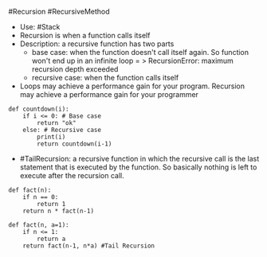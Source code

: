#Recursion #RecursiveMethod 
- Use: #Stack 
- Recursion is when a function calls itself
- Description: a recursive function has two parts
	- base case: when the function doesn't call itself again. So function won't end up in an infinite loop = > RecursionError: maximum recursion depth exceeded
	- recursive case: when the function calls itself
- Loops may achieve a performance gain for your program. Recursion may achieve a performance gain for your programmer
```
def countdown(i):
    if i <= 0: # Base case
        return "ok"
    else: # Recursive case
        print(i)
        return countdown(i-1)
```
- #TailRecursion: a recursive function in which the recursive call is the last statement that is executed by the function. So basically nothing is left to execute after the recursion call.
```
def fact(n):
	if n == 0:
		return 1
	return n * fact(n-1)

def fact(n, a=1):
	if n <= 1:
		return a
	return fact(n-1, n*a) #Tail Recursion
```

